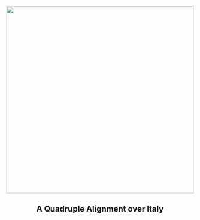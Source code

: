 
<p align="center"><img src="https://apod.nasa.gov/apod/image/2503/QuadMoon_Minato_960.jpg" width="500" height="500"></p>
<h2 align="center"> A Quadruple Alignment over Italy </h2>
